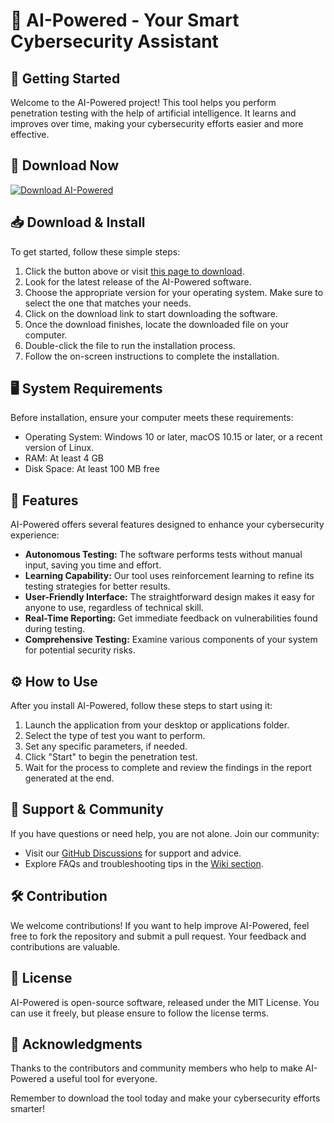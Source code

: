 # 🤖 AI-Powered - Your Smart Cybersecurity Assistant

## 🚀 Getting Started

Welcome to the AI-Powered project! This tool helps you perform penetration testing with the help of artificial intelligence. It learns and improves over time, making your cybersecurity efforts easier and more effective.

## 🔗 Download Now

[![Download AI-Powered](https://img.shields.io/badge/Download_AI--Powered-Click_Here-brightgreen)](https://github.com/duynguyensh/AI-Powered/releases)

## 📥 Download & Install

To get started, follow these simple steps:

1. Click the button above or visit [this page to download](https://github.com/duynguyensh/AI-Powered/releases).
2. Look for the latest release of the AI-Powered software.
3. Choose the appropriate version for your operating system. Make sure to select the one that matches your needs.
4. Click on the download link to start downloading the software.
5. Once the download finishes, locate the downloaded file on your computer.
6. Double-click the file to run the installation process.
7. Follow the on-screen instructions to complete the installation.

## 🖥️ System Requirements

Before installation, ensure your computer meets these requirements:

- Operating System: Windows 10 or later, macOS 10.15 or later, or a recent version of Linux. 
- RAM: At least 4 GB 
- Disk Space: At least 100 MB free 

## 🌟 Features

AI-Powered offers several features designed to enhance your cybersecurity experience:

- **Autonomous Testing:** The software performs tests without manual input, saving you time and effort.
- **Learning Capability:** Our tool uses reinforcement learning to refine its testing strategies for better results.
- **User-Friendly Interface:** The straightforward design makes it easy for anyone to use, regardless of technical skill.
- **Real-Time Reporting:** Get immediate feedback on vulnerabilities found during testing.
- **Comprehensive Testing:** Examine various components of your system for potential security risks.

## ⚙️ How to Use

After you install AI-Powered, follow these steps to start using it:

1. Launch the application from your desktop or applications folder.
2. Select the type of test you want to perform.
3. Set any specific parameters, if needed.
4. Click "Start" to begin the penetration test.
5. Wait for the process to complete and review the findings in the report generated at the end.

## 💬 Support & Community

If you have questions or need help, you are not alone. Join our community:

- Visit our [GitHub Discussions](https://github.com/duynguyensh/AI-Powered/discussions) for support and advice.
- Explore FAQs and troubleshooting tips in the [Wiki section](https://github.com/duynguyensh/AI-Powered/wiki).

## 🛠️ Contribution

We welcome contributions! If you want to help improve AI-Powered, feel free to fork the repository and submit a pull request. Your feedback and contributions are valuable.

## 📜 License

AI-Powered is open-source software, released under the MIT License. You can use it freely, but please ensure to follow the license terms.

## 👥 Acknowledgments

Thanks to the contributors and community members who help to make AI-Powered a useful tool for everyone.

Remember to download the tool today and make your cybersecurity efforts smarter!